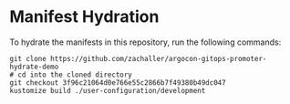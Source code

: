 # Manifest Hydration

To hydrate the manifests in this repository, run the following commands:

```shell
git clone https://github.com/zachaller/argocon-gitops-promoter-hydrate-demo
# cd into the cloned directory
git checkout 3f96c21064d0e766e55c2866b7f49380b49dc047
kustomize build ./user-configuration/development
```
